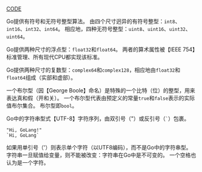 [CODE](../src/syntax/integer-float-string-complex.go)

Go提供有符号和无符号整型算法。
由四个尺寸迥异的有符号整型：`int8`、`int16`、`int32`、`int64`。
相应地，四种无符号整型：`uint8`、`uint16`、`uint32`、`uint64`。

Go提供两种尺寸的浮点型：`float32`和`float64`。
两者的算术属性被【IEEE 754】标准管理、所有现代CPU都实现该标准。

Go提供两种尺寸的复数型：`complex64`和`complex128`，相应地由`float32`和`float64`组成（实部和虚部）。

一个布尔型（因【George Boole】命名）是特殊的一个比特（位）的整型，用来表达真和假（开和关）。
一个布尔型代表由预定义的常量`true`和`false`表示的实际值布尔集合。
布尔型即`bool`。

Go中的字符串型式【UTF-8】字符序列，由双引号（"）或反引号（`` ` ``）包裹。

```
"Hi, GoLang!"
`Hi, GoLang`
```

如果用单引号（'）则表示单个字符（以UTF8编码），而不是Go中的字符串型。
字符串一旦赋值给变量，则不能被改变：字符串在Go中是不可变的。
一个空格也认为是一个字符。